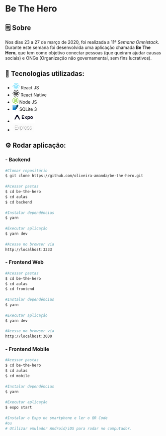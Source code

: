 # Be The Hero 

## 🗒  Sobre

Nos dias 23 a 27 de março de 2020, foi realizada a 11ª *Semana Omnistack*. Durante este semana foi desenvolvida uma aplicação chamada **Be The Hero**, que tem como objetivo conectar pessoas (que queiram ajudar causas sociais) e ONGs (Organização não governamental, sem fins lucrativos). 

## 🔧 Tecnologias utilizadas:

 - <img src="aulas/mobile/assets/react.png" height="20"> React JS 
 - <img src="aulas/mobile/assets/react-native.png" height="20"> React Native 
 - <img src="aulas/mobile/assets/node.png" height="20"> Node JS
 - <img src="aulas/mobile/assets/sqlite.png" height="20"> SQLite 3
 - <img src="aulas/mobile/assets/expo.png" height="35"> 
 - <img src="aulas/mobile/assets/express.png" height="25"> 
 
 ## ⚙️ Rodar aplicação:
 
 ### - Backend

```sh
#Clonar repositório
$ git clone https://github.com/oliveira-amanda/be-the-hero.git

#Acessar pastas
$ cd be-the-hero
$ cd aulas
$ cd backend

#Instalar dependências
$ yarn

#Executar aplicação
$ yarn dev

#Acesse no browser via
http://localhost:3333 
```

 ### - Frontend Web

```sh
#Acessar pastas
$ cd be-the-hero
$ cd aulas
$ cd frontend

#Instalar dependências
$ yarn

#Executar aplicação
$ yarn dev

#Acesse no browser via
http://localhost:3000
```

 ### - Frontend Mobile

```sh
#Acessar pastas
$ cd be-the-hero
$ cd aulas
$ cd mobile

#Instalar dependências
$ yarn

#Executar aplicação
$ expo start

#Instalar o Expo no smartphone e ler o QR Code 
#ou
# Utilizar emulador Android/iOS para rodar no computador.
```
